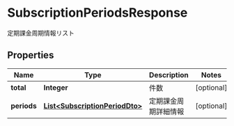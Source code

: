 

# SubscriptionPeriodsResponse

定期課金周期情報リスト
## Properties

Name | Type | Description | Notes
------------ | ------------- | ------------- | -------------
**total** | **Integer** | 件数 |  [optional]
**periods** | [**List&lt;SubscriptionPeriodDto&gt;**](SubscriptionPeriodDto.md) | 定期課金周期詳細情報 |  [optional]



